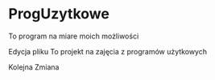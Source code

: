 ﻿# ProgUzytkowe

To program na miare moich możliwości

Edycja pliku
To projekt na zajęcia z programów użytkowych

Kolejna Zmiana
